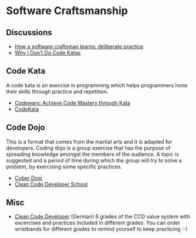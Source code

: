 # Software Craftsmanship

## Discussions
* [How a software craftsman learns: deliberate practice](https://www.todaysoftmag.com/article/507/how-a-software-craftsman-learns-deliberate-practice)
* [Why I Don’t Do Code Katas](https://hackhands.com/dont-code-katas/)


## Code Kata
A code kata is an exercise in programming which helps programmers hone their skills through practice and repetition.
* [Codewars: Achieve Code Mastery through Kata](http://codewars.com/)
* [CodeKata](http://codekata.com/)

## Code Dojo
This is a format that comes from the martial arts and it is adapted for developers. Coding dojo is a group exercise that has the purpose of spreading knowledge amongst the members of the audience. A topic is suggested and a period of time during which the group will try to solve a problem, by exercising some specific practices. 
* [Cyber Dojo](http://www.cyber-dojo.com/)
* [Clean Code Developer School](http://ccd-school.de/coding-dojo/)

## Misc
* [Clean Code Developer](http://clean-code-developer.de/) (German) 6 grades of the CCD value system with excercises and practices included in different grades. You can order wristbands for different grades to remind yourself to keep practicing :-)
